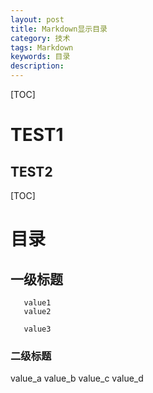```yaml
---
layout: post
title: Markdown显示目录
category: 技术
tags: Markdown
keywords: 目录
description: 
---
```



[TOC]


TEST1
====

TEST2
------


[TOC]

# 目录

## 一级标题

       value1
       value2

       value3

### 二级标题

value_a
  value_b
   value_c 
    value_d